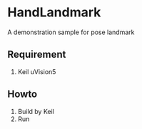 # HandLandmark
A demonstration sample for pose landmark
## Requirement
1. Keil uVision5
## Howto
1. Build by Keil
2. Run


